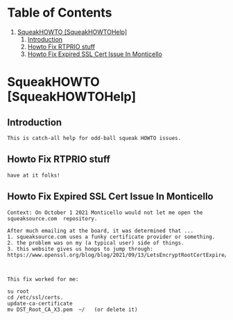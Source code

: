 
# Table of Contents

1.  [SqueakHOWTO [SqueakHOWTOHelp]](#org9c57090)
    1.  [Introduction](#orgbafb293)
    2.  [Howto Fix RTPRIO stuff](#orge47880c)
    3.  [Howto Fix Expired SSL Cert Issue In Monticello](#org970eb48)


<a id="org9c57090"></a>

# SqueakHOWTO [SqueakHOWTOHelp]


<a id="orgbafb293"></a>

## Introduction

    This is catch-all help for odd-ball squeak HOWTO issues.


<a id="orge47880c"></a>

## Howto Fix RTPRIO stuff

    have at it folks!


<a id="org970eb48"></a>

## Howto Fix Expired SSL Cert Issue In Monticello

    
    Context: On October 1 2021 Monticello would not let me open the squeaksource.com  repository.
    
    After much emailing at the board, it was determined that ...
    1. squeaksource.com uses a funky certificate provider or something.
    2. the problem was on my (a typical user) side of things.
    3. this website gives us hoops to jump through:  https://www.openssl.org/blog/blog/2021/09/13/LetsEncryptRootCertExpire/
    
    
    
    This fix worked for me:
    
    su root
    cd /etc/ssl/certs.
    update-ca-certificate
    mv DST_Root_CA_X3.pem  ~/   (or delete it)


